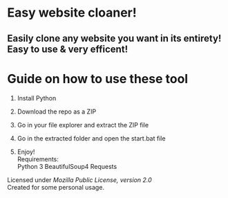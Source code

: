 # Easy website cloaner!  
   
## Easily clone any website you want in its entirety! Easy to use & very efficent!  
  
# Guide on how to use these tool  
    
1. Install Python 
  
2. Download the repo as a ZIP    
 
3. Go in your file explorer and extract the ZIP file 
 
4. Go in the extracted folder and open the start.bat file    
 
5. Enjoy!   
Requirements:   
    Python 3
    BeautifulSoup4
    Requests 
 
Licensed under *Mozilla Public License, version 2.0*    
Created for some personal usage.  
